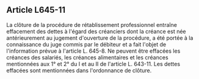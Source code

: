 Article L645-11
----
La clôture de la procédure de rétablissement professionnel entraîne effacement
des dettes à l'égard des créanciers dont la créance est née antérieurement au
jugement d'ouverture de la procédure, a été portée à la connaissance du juge
commis par le débiteur et a fait l'objet de l'information prévue à l'article L.
645-8. Ne peuvent être effacées les créances des salariés, les créances
alimentaires et les créances mentionnées aux 1° et 2° du I et au II de l'article
L. 643-11. Les dettes effacées sont mentionnées dans l'ordonnance de clôture.
